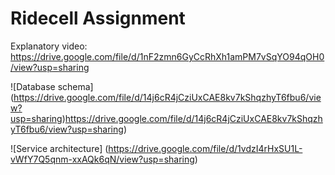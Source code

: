 # Ridecell Assignment

Explanatory video: https://drive.google.com/file/d/1nF2zmn6GyCcRhXh1amPM7vSqYO94qOH0/view?usp=sharing

![Database schema] (https://drive.google.com/file/d/14j6cR4jCziUxCAE8kv7kShqzhyT6fbu6/view?usp=sharing)https://drive.google.com/file/d/14j6cR4jCziUxCAE8kv7kShqzhyT6fbu6/view?usp=sharing)

![Service architecture] (https://drive.google.com/file/d/1vdzI4rHxSU1L-vWfY7Q5qnm-xxAQk6qN/view?usp=sharing)
